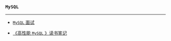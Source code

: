 ### ```MySQL```
----

* [ ```MySQL``` 面试](https://github.com/JK9559/WIO/blob/master/note/MySQL/MySQLInterview.md)

* [《高性能 ```MySQL``` 》读书笔记](https://github.com/JK9559/WIO/blob/master/note/MySQL/HighPerformanceMySQL/HighPerformanceMySQL.md)